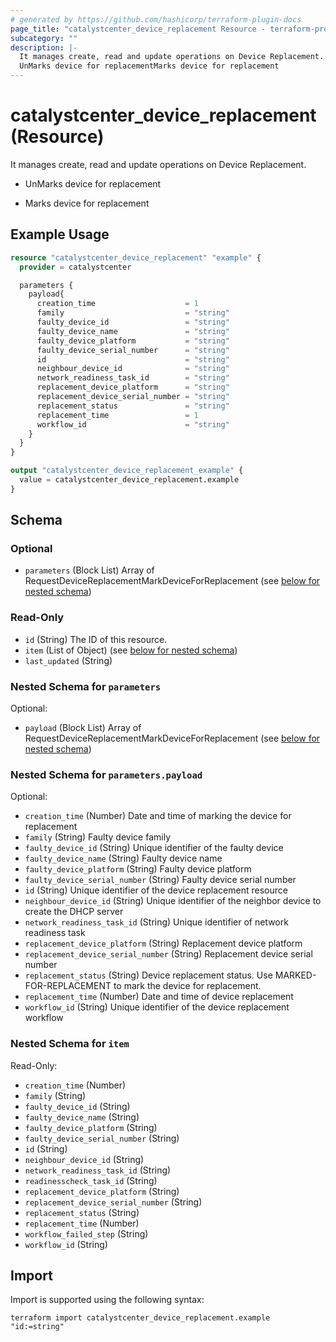 ```yaml
---
# generated by https://github.com/hashicorp/terraform-plugin-docs
page_title: "catalystcenter_device_replacement Resource - terraform-provider-catalystcenter"
subcategory: ""
description: |-
  It manages create, read and update operations on Device Replacement.
  UnMarks device for replacementMarks device for replacement
---
```


# catalystcenter_device_replacement (Resource)

It manages create, read and update operations on Device Replacement.

- UnMarks device for replacement

- Marks device for replacement

## Example Usage

```terraform
resource "catalystcenter_device_replacement" "example" {
  provider = catalystcenter

  parameters {
    payload{
      creation_time                    = 1
      family                           = "string"
      faulty_device_id                 = "string"
      faulty_device_name               = "string"
      faulty_device_platform           = "string"
      faulty_device_serial_number      = "string"
      id                               = "string"
      neighbour_device_id              = "string"
      network_readiness_task_id        = "string"
      replacement_device_platform      = "string"
      replacement_device_serial_number = "string"
      replacement_status               = "string"
      replacement_time                 = 1
      workflow_id                      = "string"
    }
  }
}

output "catalystcenter_device_replacement_example" {
  value = catalystcenter_device_replacement.example
}
```

<!-- schema generated by tfplugindocs -->
## Schema

### Optional

- `parameters` (Block List) Array of RequestDeviceReplacementMarkDeviceForReplacement (see [below for nested schema](#nestedblock--parameters))

### Read-Only

- `id` (String) The ID of this resource.
- `item` (List of Object) (see [below for nested schema](#nestedatt--item))
- `last_updated` (String)

<a id="nestedblock--parameters"></a>
### Nested Schema for `parameters`

Optional:

- `payload` (Block List) Array of RequestDeviceReplacementMarkDeviceForReplacement (see [below for nested schema](#nestedblock--parameters--payload))

<a id="nestedblock--parameters--payload"></a>
### Nested Schema for `parameters.payload`

Optional:

- `creation_time` (Number) Date and time of marking the device for replacement
- `family` (String) Faulty device family
- `faulty_device_id` (String) Unique identifier of the faulty device
- `faulty_device_name` (String) Faulty device name
- `faulty_device_platform` (String) Faulty device platform
- `faulty_device_serial_number` (String) Faulty device serial number
- `id` (String) Unique identifier of the device replacement resource
- `neighbour_device_id` (String) Unique identifier of the neighbor device to create the DHCP server
- `network_readiness_task_id` (String) Unique identifier of network readiness task
- `replacement_device_platform` (String) Replacement device platform
- `replacement_device_serial_number` (String) Replacement device serial number
- `replacement_status` (String) Device replacement status. Use MARKED-FOR-REPLACEMENT to mark the device for replacement.
- `replacement_time` (Number) Date and time of device replacement
- `workflow_id` (String) Unique identifier of the device replacement workflow



<a id="nestedatt--item"></a>
### Nested Schema for `item`

Read-Only:

- `creation_time` (Number)
- `family` (String)
- `faulty_device_id` (String)
- `faulty_device_name` (String)
- `faulty_device_platform` (String)
- `faulty_device_serial_number` (String)
- `id` (String)
- `neighbour_device_id` (String)
- `network_readiness_task_id` (String)
- `readinesscheck_task_id` (String)
- `replacement_device_platform` (String)
- `replacement_device_serial_number` (String)
- `replacement_status` (String)
- `replacement_time` (Number)
- `workflow_failed_step` (String)
- `workflow_id` (String)

## Import

Import is supported using the following syntax:

```shell
terraform import catalystcenter_device_replacement.example "id:=string"
```
